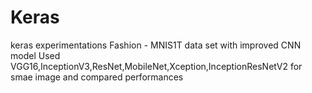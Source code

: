 # Keras
keras experimentations
Fashion - MNIS1T data set with improved CNN model
Used VGG16,InceptionV3,ResNet,MobileNet,Xception,InceptionResNetV2 for smae image and compared performances
